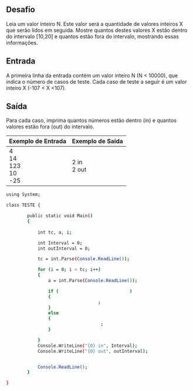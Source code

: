 ## Desafio

Leia um valor inteiro N. Este valor será a quantidade de valores inteiros X que serão lidos em seguida.
Mostre quantos destes valores X estão dentro do intervalo [10,20] e quantos estão fora do intervalo, mostrando essas informações.

## Entrada

A primeira linha da entrada contém um valor inteiro N (N < 10000), que indica o número de casos de teste.
Cada caso de teste a seguir é um valor inteiro X (-107 < X <107).

## Saída

Para cada caso, imprima quantos números estão dentro (in) e quantos valores estão fora (out) do intervalo.

| Exemplo de Entrada | Exemplo de Saída|
| ---|--- |
| 4<br />14<br />123<br />10<br />-25  | 2 in<br />2 out |

```bash
using System; 

class TESTE {

        public static void Main()
        {
           
            int tc, a, i;

            int Interval = 0;
            int outInterval = 0;

            tc = int.Parse(Console.ReadLine());

            for (i = 0; i < tc; i++)
            {
                a = int.Parse(Console.ReadLine());

                if (                           )
                {
                                   ; 
                }
                else                                                             //Insira sua lógica nos espaços em branco
                {
                                    ;
                }

            }
            Console.WriteLine("{0} in", Interval);
            Console.WriteLine("{0} out", outInterval);


            Console.ReadLine();
        }

}
```
